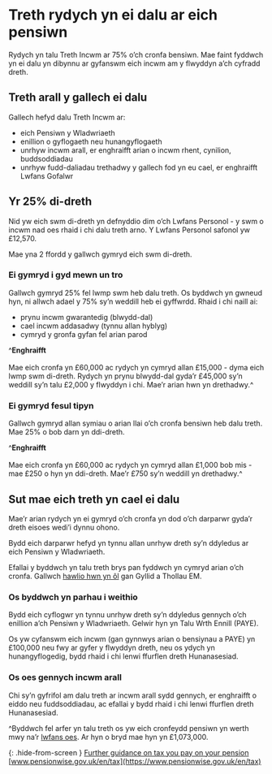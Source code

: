 # Treth rydych yn ei dalu ar eich pensiwn

Rydych yn talu Treth Incwm ar 75% o’ch cronfa bensiwn. Mae faint fyddwch yn ei dalu yn dibynnu ar gyfanswm eich incwm am y flwyddyn a’ch cyfradd dreth.

## Treth arall y gallech ei dalu

Gallech hefyd dalu Treth Incwm ar:

- eich Pensiwn y Wladwriaeth
- enillion o gyflogaeth neu hunangyflogaeth
- unrhyw incwm arall, er enghraifft arian o incwm rhent, cynilion, buddsoddiadau
- unrhyw fudd-daliadau trethadwy y gallech fod yn eu cael, er enghraifft Lwfans Gofalwr

## Yr 25% di-dreth

Nid yw eich swm di-dreth yn defnyddio dim o’ch Lwfans Personol - y swm o incwm nad oes rhaid i chi dalu treth arno. Y Lwfans Personol safonol yw £12,570.

Mae yna 2 ffordd y gallwch gymryd eich swm di-dreth.

### Ei gymryd i gyd mewn un tro

Gallwch gymryd 25% fel lwmp swm heb dalu treth. Os byddwch yn gwneud hyn, ni allwch adael y 75% sy’n weddill heb ei gyffwrdd. Rhaid i chi naill ai:

- prynu incwm gwarantedig (blwydd-dal)
- cael incwm addasadwy (tynnu allan hyblyg)
- cymryd y gronfa gyfan fel arian parod

^**Enghraifft**<br/><br/>Mae eich cronfa yn £60,000 ac rydych yn cymryd allan £15,000 - dyma eich lwmp swm di-dreth. Rydych yn prynu blwydd-dal gyda’r £45,000 sy’n weddill sy’n talu £2,000 y flwyddyn i chi. Mae’r arian hwn yn drethadwy.^

### Ei gymryd fesul tipyn

Gallwch gymryd allan symiau o arian llai o’ch cronfa bensiwn heb dalu treth. Mae 25% o bob darn yn ddi-dreth.

^**Enghraifft**<br /><br />Mae eich cronfa yn £60,000 ac rydych yn cymryd allan £1,000 bob mis - mae £250 o hyn yn ddi-dreth. Mae’r £750 sy’n weddill yn drethadwy.^

## Sut mae eich treth yn cael ei dalu

Mae’r arian rydych yn ei gymryd o’ch cronfa yn dod o’ch darparwr gyda’r dreth eisoes wedi’i dynnu ohono.

Bydd eich darparwr hefyd yn tynnu allan unrhyw dreth sy’n ddyledus ar eich Pensiwn y Wladwriaeth.

Efallai y byddwch yn talu treth brys pan fyddwch yn cymryd arian o’ch cronfa. Gallwch [hawlio hwn yn ôl](https://www.gov.uk/claim-tax-refund/you-get-a-pension) gan Gyllid a Thollau EM.

### Os byddwch yn parhau i weithio

Bydd eich cyflogwr yn tynnu unrhyw dreth sy’n ddyledus gennych o’ch enillion a’ch Pensiwn y Wladwriaeth. Gelwir hyn yn Talu Wrth Ennill (PAYE).

Os yw cyfanswm eich incwm (gan gynnwys arian o bensiynau a PAYE) yn £100,000 neu fwy ar gyfer y flwyddyn dreth, neu os ydych yn hunangyflogedig, bydd rhaid i chi lenwi ffurflen dreth Hunanasesiad.

### Os oes gennych incwm arall

Chi sy’n gyfrifol am dalu treth ar incwm arall sydd gennych, er enghraifft o eiddo neu fuddsoddiadau, ac efallai y bydd rhaid i chi lenwi ffurflen dreth Hunanasesiad.

^Byddwch fel arfer yn talu treth os yw eich cronfeydd pensiwn yn werth mwy na’r [lwfans oes](https://www.gov.uk/tax-on-your-private-pension/lifetime-allowance). Ar hyn o bryd mae hyn yn £1,073,000.

{: .hide-from-screen }
[Further guidance on tax you pay on your pension](https://www.pensionwise.gov.uk/en/tax)<br>
[www.pensionwise.gov.uk/en/tax](https://www.pensionwise.gov.uk/en/tax)
